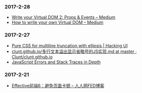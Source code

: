
### 2017-2-28<br />
+ [Write your Virtual DOM 2: Props & Events – Medium](https://medium.com/@deathmood/write-your-virtual-dom-2-props-events-a957608f5c76#.hgclfmwkv)<br />
+ [How to write your own Virtual DOM – Medium](https://medium.com/@deathmood/how-to-write-your-own-virtual-dom-ee74acc13060#.urxl31dhh)<br />

### 2017-2-27<br />
+ [Pure CSS for multiline truncation with ellipsis | Hacking UI](http://hackingui.com/front-end/a-pure-css-solution-for-multiline-text-truncation/)<br />
+ [clunt.github.io/多行文本溢出显示省略号的JS实现.md at master · Clunt/clunt.github.io](https://github.com/Clunt/clunt.github.io/blob/master/blog/Skill/Javascript/%E5%A4%9A%E8%A1%8C%E6%96%87%E6%9C%AC%E6%BA%A2%E5%87%BA%E6%98%BE%E7%A4%BA%E7%9C%81%E7%95%A5%E5%8F%B7%E7%9A%84JS%E5%AE%9E%E7%8E%B0.md)<br />
+ [JavaScript Errors and Stack Traces in Depth](http://lucasfcosta.com/2017/02/17/JavaScript-Errors-and-Stack-Traces.html)<br />

### 2017-2-21<br />
+ [Effective前端6：避免页面卡顿 – 人人网FED博客](http://www.renfed.com/2017/02/09/avoid-jank/)<br />